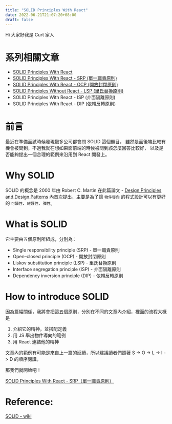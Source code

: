 ```yaml
---
title: "SOLID Principles With React"
date: 2022-06-21T21:07:20+08:00
draft: false
---
```


Hi 大家好我是 Curt 家人

# 系列相關文章

- [SOLID Principles With React](/posts/solid-principles-with-react/)
- [SOLID Principles With React - SRP (單一職責原則)](/posts/solid-principles-with-react-srp/)
- [SOLID Principles With React - OCP (開放封閉原則)](/posts/solid-principles-with-react-ocp/)
- [SOLID Principles Without React - LSP (里氏替換原則)](/posts/solid-principles-without-react-lsp/)
- SOLID Principles With React - ISP (介面隔離原則)
- SOLID Principles With React - DIP (依賴反轉原則)

# 前言

最近在準備面試時候發現蠻多公司都會問 SOLID 這個題目，
雖然是面後端比較有機會被問到，不過我就在想如果面前端的時候被問到該怎麼回答比較好，
以及是否能夠提出一個合理的範例來沿用到 React 開發上。

# Why SOLID

SOLID 的概念是 2000 年由 Robert C. Martin 在此篇論文 - [Design Principles and Design Patterns](https://web.archive.org/web/20150906155800/http://www.objectmentor.com/resources/articles/Principles_and_Patterns.pdf) 內首次提出，主要是為了讓 `物件導向` 的程式設計可以有更好的 `可讀性`、`維護性`、`彈性`。

# What is SOLID

它主要由五個原則所組成，分別為：

- Single responsibility principle (SRP) - 單一職責原則
- Open–closed principle (OCP) - 開放封閉原則
- Liskov substitution principle (LSP) - 里氏替換原則
- Interface segregation principle (ISP) - 介面隔離原則
- Dependency inversion principle (DIP) - 依賴反轉原則

# How to introduce SOLID

因為篇幅關係，我將會把這五個原則，分別在不同的文章內介紹，裡面的流程大概是

1. 介紹它的精神，並搭配定義
2. 用 JS 舉出物件導向的範例
3. 用 React 連結他的精神

文章內的範例有可能是來自上一篇的延續，所以建議讀者們照著 S -> O -> L -> I -> D 的順序閱讀。

那我們就開始吧！

[SOLID Principles With React - SRP（單一職責原則）](/posts/solid-principles-with-react-srp/)

# Reference:

[SOLID - wiki](https://en.wikipedia.org/wiki/SOLID#cite_note-martin-design-principles-4)
